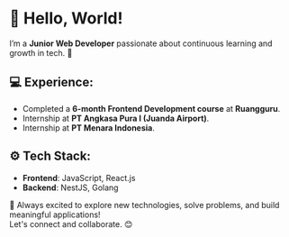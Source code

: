 # 👋 Hello, World!  
I’m a **Junior Web Developer** passionate about continuous learning and growth in tech. 🚀  

## 💻 Experience:  
- Completed a **6-month Frontend Development course** at **Ruangguru**.  
- Internship at **PT Angkasa Pura I (Juanda Airport)**.  
- Internship at **PT Menara Indonesia**.  

## ⚙️ Tech Stack:  
- **Frontend**: JavaScript, React.js  
- **Backend**: NestJS, Golang  

🌱 Always excited to explore new technologies, solve problems, and build meaningful applications!  
Let's connect and collaborate. 😊
